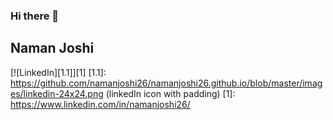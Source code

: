 ### Hi there 👋

<!--
**namanjoshi26/namanjoshi26** is a ✨ _special_ ✨ repository because its `README.md` (this file) appears on your GitHub profile.

Here are some ideas to get you started:

- 🔭 I’m currently working on ...
- 🌱 I’m currently learning ...
- 👯 I’m looking to collaborate on ...
- 🤔 I’m looking for help with ...
- 💬 Ask me about ...
- 📫 How to reach me: ...
- 😄 Pronouns: ...
- ⚡ Fun fact: ...
-->
## Naman Joshi
[![LinkedIn][1.1]][1]
[1.1]: https://github.com/namanjoshi26/namanjoshi26.github.io/blob/master/images/linkedin-24x24.png (linkedIn icon with padding)
[1]: https://www.linkedin.com/in/namanjoshi26/
